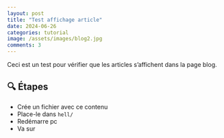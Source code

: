 ```yaml
---
layout: post
title: "Test affichage article"
date: 2024-06-26
categories: tutorial
image: /assets/images/blog2.jpg
comments: 3
---
```


Ceci est un test pour vérifier que les articles s’affichent dans la page blog.

## 🔍 Étapes
- Crée un fichier avec ce contenu
- Place-le dans `hell/`
- Redémarre pc
- Va sur 
